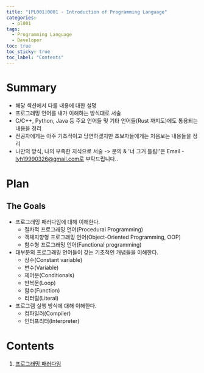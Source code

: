 ```yaml
---
title: "[PL001]0001 - Introduction of Programming Language"
categories:
  - pl001
tags:
  - Programming Language
  - Developer
toc: true
toc_sticky: true
toc_label: "Contents"
---
```


# Summary
- 해당 섹션에서 다룰 내용에 대한 설명
- 프로그래밍 언어를 내가 이해하는 방식대로 서술
- C/C++, Python, Java 등 주요 언어들 및 기타 언어들(Rust 까지도)에도 통용되는 내용을 정리
- 전공자에게는 아주 기초적이고 당연하겠지만 초보자들에게는 처음보는 내용들을 정리
- 나만의 방식, 나의 부족한 지식으로 서술 -> 문의 & '너 그거 틀림!'은 Email - lyh19990326@gmail.com로 부탁드립니다..

# Plan
## The Goals
- 프로그래밍 패러다임에 대해 이해한다.
  - 절차적 프로그래밍 언어(Procedural Programming)
  - 객체지향형 프로그래밍 언어(Object-Oriented Programming, OOP)
  - 함수형 프로그래밍 언어(Functional programming)
- 대부분의 프로그래밍 언어들이 갖는 기초적인 개념들을 이해한다.
  - 상수(Constant variable)
  - 변수(Variable)
  - 제어문(Conditionals)
  - 반복문(Loop)
  - 함수(Function)
  - 리터럴(Literal)
- 프로그램 실행 방식에 대해 이해한다.
  - 컴파일러(Compiler)
  - 인터프리터(Interpreter)

# Contents
1. [프로그래밍 패러다임](https://newplus.github.io/pl001/PL0010002/)
